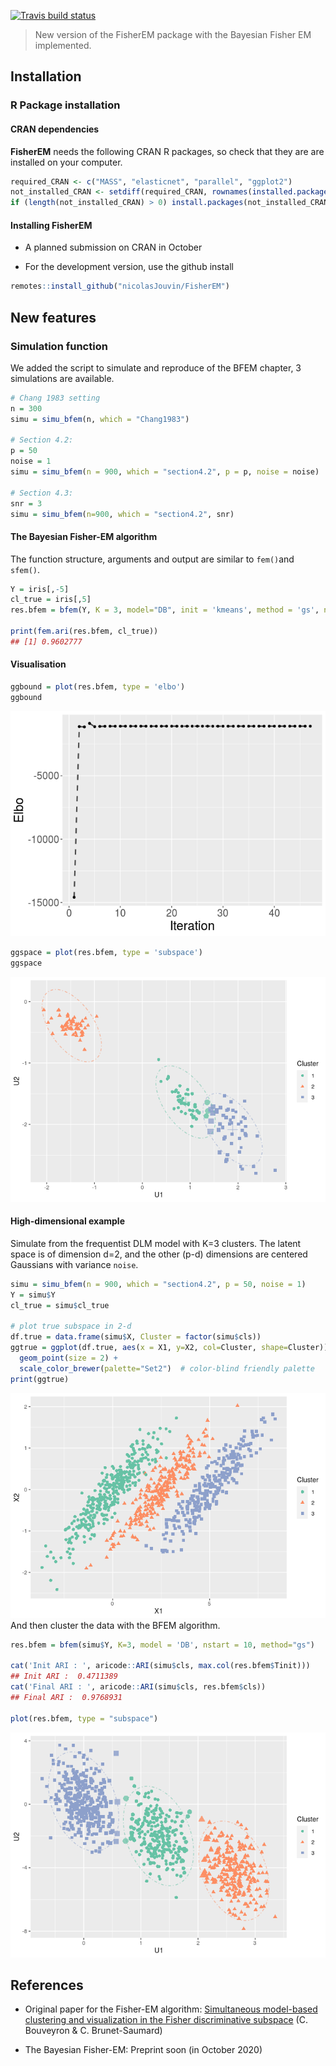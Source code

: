 
<!-- badges: start -->

[![Travis build
status](https://travis-ci.com/nicolasJouvin/FisherEM.svg?branch=master)](https://travis-ci.com/nicolasJouvin/FisherEM)
<!-- badges: end -->

> New version of the FisherEM package with the Bayesian Fisher EM
> implemented.

<!-- Not math in github md files -->

<!-- ## The Bayesian Discriminative Latent Mixture model -->

<!-- \begin{align*} -->

<!--  \mu_k & \sim \mathcal{N}_d(0_d, \lambda I_d), \\ -->

<!--  x_i & \sim \sum_k \pi_k  \mathcal{N}_d(\mu_k, \Sigma_k), \\ -->

<!--  y_i \mid x_i, \epsilon_i & \sim \mathcal{N}_p(U x_i, U \Sigma_k U^\top). -->

<!-- \end{align*} -->

## Installation

### R Package installation

#### CRAN dependencies

**FisherEM** needs the following CRAN R packages, so check that they are
are installed on your computer.

``` r
required_CRAN <- c("MASS", "elasticnet", "parallel", "ggplot2")
not_installed_CRAN <- setdiff(required_CRAN, rownames(installed.packages()))
if (length(not_installed_CRAN) > 0) install.packages(not_installed_CRAN)
```

#### Installing FisherEM

  - A planned submission on CRAN in October

<!-- # ```{r package CRAN, eval = FALSE} -->

<!-- # install.packages("FisherEM") -->

<!-- # ``` -->

  - For the development version, use the github install

<!-- end list -->

``` r
remotes::install_github("nicolasJouvin/FisherEM")
```

<!-- - For a specific tagged release, use -->

<!-- ```{r package tag, eval = FALSE} -->

<!-- remotes::install_github("nicolasJouvin/FisherEM@tag_number") -->

<!-- ``` -->

## New features

### Simulation function

We added the script to simulate and reproduce of the BFEM chapter, 3
simulations are available.

``` r
# Chang 1983 setting
n = 300
simu = simu_bfem(n, which = "Chang1983")

# Section 4.2: 
p = 50
noise = 1
simu = simu_bfem(n = 900, which = "section4.2", p = p, noise = noise)

# Section 4.3: 
snr = 3
simu = simu_bfem(n=900, which = "section4.2", snr)
```

#### The Bayesian Fisher-EM algorithm

The function structure, arguments and output are similar to `fem()`and
`sfem()`.

``` r
Y = iris[,-5]
cl_true = iris[,5]
res.bfem = bfem(Y, K = 3, model="DB", init = 'kmeans', method = 'gs', nstart = 10)

print(fem.ari(res.bfem, cl_true))
## [1] 0.9602777
```

#### Visualisation

``` r
ggbound = plot(res.bfem, type = 'elbo')
ggbound
```

![](man/figures/bound-evolution-1.png)<!-- -->

``` r
ggspace = plot(res.bfem, type = 'subspace')
ggspace
```

![](man/figures/subspace-1.png)<!-- -->

#### High-dimensional example

Simulate from the frequentist DLM model with K=3 clusters. The latent
space is of dimension d=2, and the other (p-d) dimensions are centered
Gaussians with variance `noise`. <!-- \begin{align*} -->
<!--    \mu_k = 3 \; (0, k)^\top  & &  \Sigma_{k} = \begin{pmatrix} -->
<!--    1.5 & 0.75 \\ --> <!--    0.75 & 0.45 -->
<!--    \end{pmatrix} & & \pi = (0.4, 0.3, 0.3)^\top. -->
<!-- \end{align*} -->

``` r
simu = simu_bfem(n = 900, which = "section4.2", p = 50, noise = 1)
Y = simu$Y
cl_true = simu$cl_true

# plot true subspace in 2-d
df.true = data.frame(simu$X, Cluster = factor(simu$cls))
ggtrue = ggplot(df.true, aes(x = X1, y=X2, col=Cluster, shape=Cluster)) +
  geom_point(size = 2) +
  scale_color_brewer(palette="Set2")  # color-blind friendly palette
print(ggtrue)
```

![](man/figures/example-section4.2-1.png)<!-- --> And then cluster the
data with the BFEM algorithm.

``` r
res.bfem = bfem(simu$Y, K=3, model = 'DB', nstart = 10, method="gs")

cat('Init ARI : ', aricode::ARI(simu$cls, max.col(res.bfem$Tinit)))
## Init ARI :  0.4711389
cat('Final ARI : ', aricode::ARI(simu$cls, res.bfem$cls))
## Final ARI :  0.9768931

plot(res.bfem, type = "subspace")
```

![](man/figures/bfem-section4.2-1.png)<!-- -->

## References

  - Original paper for the Fisher-EM algorithm: [Simultaneous
    model-based clustering and visualization in the Fisher
    discriminative
    subspace](https://hal-paris1.archives-ouvertes.fr/hal-00492406v4/document)
    (C. Bouveyron & C. Brunet-Saumard)

  - The Bayesian Fisher-EM: Preprint soon (in October 2020)
